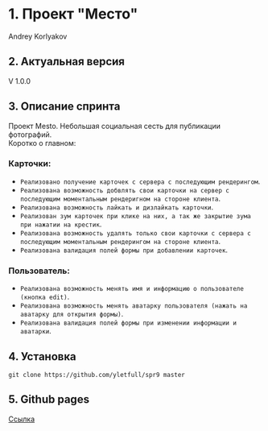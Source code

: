 # 1. Проект "Место"
Andrey Korlyakov  

## 2. Актуальная версия  
V 1.0.0

## 3. Описание спринта  
Проект Mesto.
Небольшая социальная сесть для публикации фотографий.  
Коротко о главном:  
### Карточки:  
- `Реализовано получение карточек с сервера с последующим рендерингом`.
- `Реализована возможность добвлять свои карточки на сервер с последующим моментальным рендеригном на стороне клиента`.
- `Реализована возможность лайкать и дизлайкать карточки`. 
- `Реализован зум карточек при клике на них, а так же закрытие зума при нажатии на крестик`.
- `Реализована возможность удалять только свои карточки с сервера с последующим моментальным рендерингом на стороне клиента`.
- `Реализована валидация полей формы при добавлении карточек`.
### Пользователь:   
- `Реализована возможность менять имя и информацию о пользователе (кнопка edit)`. 
- `Реализована возможность менять аватарку пользователя (нажать на аватарку для открытия формы)`.
- `Реализована валидация полей формы при изменении информации и аватарки`.
## 4. Установка  
`git clone https://github.com/yletfull/spr9 master`

## 5. Github pages  
[Ссылка](https://yletfull.github.io/spr9/) 
